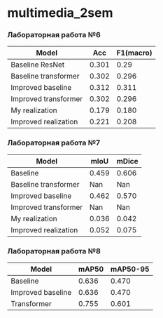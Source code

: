# multimedia_2sem

### Лабораторная работа №6

| Model                  | Acc    | F1(macro)|
|------------------------|--------|--------|
| Baseline  ResNet       | 0.301  | 0.29  |
| Baseline transformer   | 0.302  | 0.296  |
| Improved baseline      | 0.312  | 0.311  |
| Improved transformer   | 0.302  | 0.296  |
| My realization         | 0.179  | 0.180  |
| Improved realization   | 0.221  | 0.208  |

### Лабораторная работа №7

| Model                  | mIoU    | mDice|
|------------------------|---------|------|
| Baseline               | 0.459   | 0.606|
| Baseline transformer   | Nan   | Nan
| Improved baseline      | 0.462   | 0.570
| Improved transformer   | Nan   |Nan
| My realization         | 0.036   | 0.042|
| Improved realization   | 0.052   |0.075|

### Лабораторная работа №8
| Model                  | mAP50    | mAP50-95|
|------------------------|---------|------|
| Baseline               | 0.636   | 0.470|
| Improved baseline      | 0.636   | 0.470
|Transformer   | 0.755   |0.601
